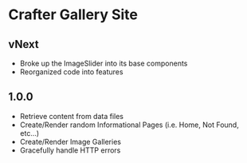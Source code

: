 # Crafter Gallery Site

## vNext
- Broke up the ImageSlider into its base components
- Reorganized code into features

## 1.0.0

- Retrieve content from data files
- Create/Render random Informational Pages (i.e. Home, Not Found, etc...)
- Create/Render Image Galleries
- Gracefully handle HTTP errors 